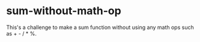 # sum-without-math-op
This's a challenge to make a sum function without using any math ops such as + - / * %.
